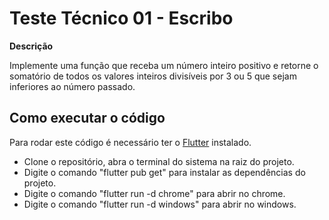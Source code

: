# Teste Técnico 01 - Escribo

**Descrição**

Implemente uma função que receba um número inteiro positivo e retorne o
somatório de todos os valores inteiros divisíveis por 3 ou 5 que sejam inferiores ao
número passado.

## Como executar o código

Para rodar este código é necessário ter o [Flutter](https://flutter.dev/) instalado.

- Clone o repositório, abra o terminal do sistema na raiz do projeto.
- Digite o comando "flutter pub get" para instalar as dependências do projeto.
- Digite o comando "flutter run -d chrome" para abrir no chrome.
- Digite o comando "flutter run -d windows" para abrir no windows.
